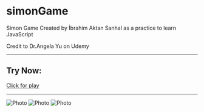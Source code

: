 # simonGame
Simon Game Created by İbrahim Aktan Sanhal as a practice to learn JavaScript

Credit to Dr.Angela Yu on Udemy

***
## Try Now:
[Click for play](https://aktansn.github.io/simonGame/)
***

![Photo](https://user-images.githubusercontent.com/100x100/https://user-images.githubusercontent.com/58556840/155860728-d6233bbb-2bc3-447c-923f-495fc57ad70d.png)
![Photo](https://user-images.githubusercontent.com/58556840/155860730-e723288b-fb10-434a-8cbb-7970bf2afb66.png)
![Photo](https://user-images.githubusercontent.com/58556840/155860734-53c24ae4-7b31-40dc-9c97-0e429f10ec2c.png)


